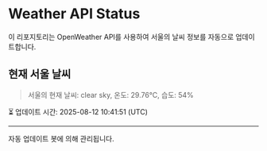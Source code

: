 
# Weather API Status

이 리포지토리는 OpenWeather API를 사용하여 서울의 날씨 정보를 자동으로 업데이트합니다.

## 현재 서울 날씨
> 서울의 현재 날씨: clear sky, 온도: 29.76°C, 습도: 54%

⏳ 업데이트 시간: 2025-08-12 10:41:51 (UTC)

---
자동 업데이트 봇에 의해 관리됩니다.
